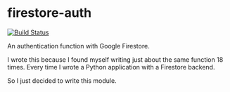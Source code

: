 # firestore-auth
[![Build Status](https://travis-ci.com/fatcat2/firestore_auth.svg?branch=master)](https://travis-ci.com/fatcat2/firestore_auth)

An authentication function with Google Firestore.

I wrote this because I found myself writing just about the same function 18 times. Every time I wrote a Python application with a Firestore backend.

So I just decided to write this module.
